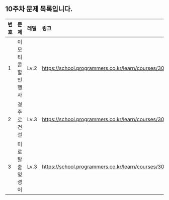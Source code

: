 ## 10주차 문제 목록입니다.

|번호| 문제         | 레벨    |링크|
|:---|:-----------|:------|:---|
|1| 이모티콘 할인행사 | Lv.2  |https://school.programmers.co.kr/learn/courses/30/lessons/150368|
|2| 경주로 건설       | Lv.3  |https://school.programmers.co.kr/learn/courses/30/lessons/67259|
|3| 미로 탈출 명령어  | Lv.3  |https://school.programmers.co.kr/learn/courses/30/lessons/150365|
